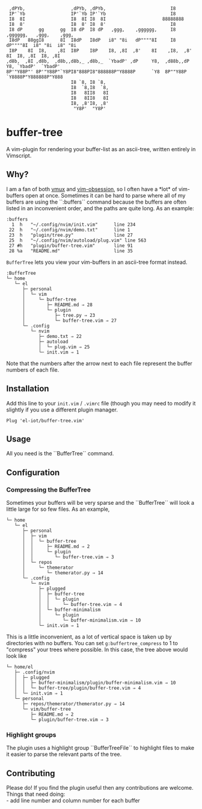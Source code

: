 ```

 ,dPYb,                 ,dPYb, ,dPYb,                        I8
 IP'`Yb                 IP'`Yb IP'`Yb                        I8
 I8  8I                 I8  8I I8  8I                     88888888
 I8  8'                 I8  8' I8  8'                        I8
 I8 dP      gg      gg  I8 dP  I8 dP   ,ggg,    ,gggggg,     I8    ,gggggg,   ,ggg,    ,ggg,
 I8dP   88ggI8      8I  I8dP   I8dP   i8" "8i   dP""""8I     I8    dP""""8I  i8" "8i  i8" "8i
 I8P    8I  I8,    ,8I  I8P    I8P    I8, ,8I  ,8'    8I    ,I8,  ,8'    8I  I8, ,8I  I8, ,8I
,d8b,  ,8I ,d8b,  ,d8b,,d8b,_ ,d8b,_  `YbadP' ,dP     Y8,  ,d88b,,dP     Y8, `YbadP'  `YbadP'
8P'"Y88P"' 8P'"Y88P"`Y8PI8"888PI8"888888P"Y8888P      `Y8  8P""Y88P      `Y8888P"Y888888P"Y888
                        I8 `8, I8 `8,
                        I8  `8,I8  `8,
                        I8   8II8   8I
                        I8   8II8   8I
                        I8, ,8'I8, ,8'
                         "Y8P'  "Y8P'
```
<h1>buffer-tree</h1>
A vim-plugin for rendering your buffer-list as an ascii-tree, written entirely in Vimscript.


<h2>Why?</h2>
I am a fan of both <a href='https://github.com/jceb/vmux'>vmux</a> and <a href='https://github.com/tpope/vim-obsession'>vim-obsession</a>, so I often have a *lot* of vim-buffers open at once. Sometimes it can be hard to parse where all of my buffers are using the ``:buffers`` command because the buffers are often listed in an inconvenient order, and the paths are quite long. As an example:

```
:buffers
  1  h   "~/.config/nvim/init.vim"      line 234
 22  h   "~/.config/nvim/demo.txt"      line 1
 23  h   "plugin/tree.py"               line 27
 25  h   "~/.config/nvim/autoload/plug.vim" line 563
 27 #h   "plugin/buffer-tree.vim"       line 91
 28 %a   "README.md"                    line 35
```

``BufferTree`` lets you view your vim-buffers in an ascii-tree format instead.

```
:BufferTree
└─ home
   └─ el
      ├─ personal
      │  └─ vim
      │     └─ buffer-tree
      │        ├─ README.md ⇒ 28
      │        └─ plugin
      │           ├─ tree.py ⇒ 23
      │           └─ buffer-tree.vim ⇒ 27
      └─ .config
         └─ nvim
            ├─ demo.txt ⇒ 22
            ├─ autoload
            │  └─ plug.vim ⇒ 25
            └─ init.vim ⇒ 1
```

Note that the numbers after the arrow next to each file represent the buffer numbers of each file.

<h2>Installation</h2>

Add this line to your `init.vim` / `.vimrc` file (though you may need to modify it slightly if you use a different plugin manager.
```
Plug 'el-iot/buffer-tree.vim'
```

<h2>Usage</h2>
All you need is the ``BufferTree`` command.

<h2>Configuration</h2>

<h3> Compressing the BufferTree </h3>
Sometimes your buffers will be very sparse and the ``BufferTree`` will look a little large for so few files.
As an example,

```
└─ home
   └─ el
      ├─ personal
      │  ├─ vim
      │  │  └─ buffer-tree
      │  │     ├─ README.md ⇒ 2
      │  │     └─ plugin
      │  │        └─ buffer-tree.vim ⇒ 3
      │  └─ repos
      │     └─ themerator
      │        └─ themerator.py ⇒ 14
      └─ .config
         └─ nvim
            ├─ plugged
            │  ├─ buffer-tree
            │  │  └─ plugin
            │  │     └─ buffer-tree.vim ⇒ 4
            │  └─ buffer-minimalism
            │     └─ plugin
            │        └─ buffer-minimalism.vim ⇒ 10
            └─ init.vim ⇒ 1
```

This is a little inconvenient, as a lot of vertical space is taken up by directories with no buffers.
You can set ``g:buffertree_compress`` to 1 to "compress" your trees where possible. In this case, the tree above would look like

```
└─ home/el
   ├─ .config/nvim
   │  ├─ plugged
   │  │  ├─ buffer-minimalism/plugin/buffer-minimalism.vim ⇒ 10
   │  │  └─ buffer-tree/plugin/buffer-tree.vim ⇒ 4
   │  └─ init.vim ⇒ 1
   └─ personal
      ├─ repos/themerator/themerator.py ⇒ 14
      └─ vim/buffer-tree
         ├─ README.md ⇒ 2
         └─ plugin/buffer-tree.vim ⇒ 3

```

<h3>Highlight groups</h3>
The plugin uses a highlight group ``BufferTreeFile`` to highlight files to make it easier to parse the relevant parts of the tree.

<h2>Contributing</h2>
Please do! If you find the plugin useful then any contributions are welcome. Things that need doing:<br>
 - add line number and column number for each buffer
